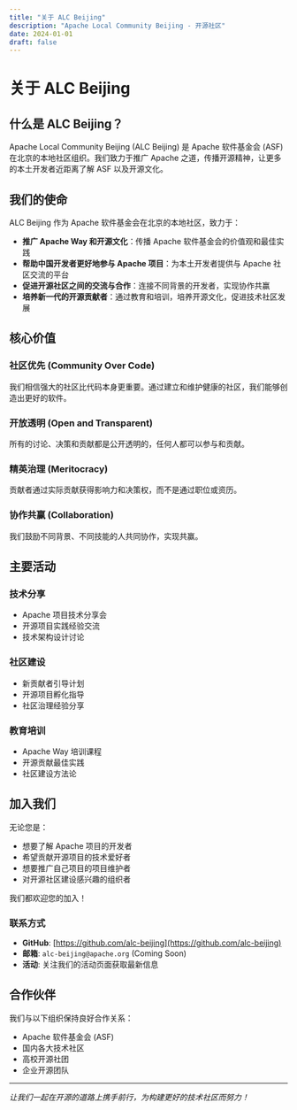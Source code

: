 ```yaml
---
title: "关于 ALC Beijing"
description: "Apache Local Community Beijing - 开源社区"
date: 2024-01-01
draft: false
---
```


# 关于 ALC Beijing

## 什么是 ALC Beijing？

Apache Local Community Beijing (ALC Beijing) 是 Apache 软件基金会 (ASF) 在北京的本地社区组织。我们致力于推广 Apache 之道，传播开源精神，让更多的本土开发者近距离了解 ASF 以及开源文化。

## 我们的使命

ALC Beijing 作为 Apache 软件基金会在北京的本地社区，致力于：

- **推广 Apache Way 和开源文化**：传播 Apache 软件基金会的价值观和最佳实践
- **帮助中国开发者更好地参与 Apache 项目**：为本土开发者提供与 Apache 社区交流的平台
- **促进开源社区之间的交流与合作**：连接不同背景的开发者，实现协作共赢
- **培养新一代的开源贡献者**：通过教育和培训，培养开源文化，促进技术社区发展

## 核心价值

### 社区优先 (Community Over Code)
我们相信强大的社区比代码本身更重要。通过建立和维护健康的社区，我们能够创造出更好的软件。

### 开放透明 (Open and Transparent)
所有的讨论、决策和贡献都是公开透明的，任何人都可以参与和贡献。

### 精英治理 (Meritocracy)
贡献者通过实际贡献获得影响力和决策权，而不是通过职位或资历。

### 协作共赢 (Collaboration)
我们鼓励不同背景、不同技能的人共同协作，实现共赢。

## 主要活动

### 技术分享
- Apache 项目技术分享会
- 开源项目实践经验交流
- 技术架构设计讨论

### 社区建设
- 新贡献者引导计划
- 开源项目孵化指导
- 社区治理经验分享

### 教育培训
- Apache Way 培训课程
- 开源贡献最佳实践
- 社区建设方法论

## 加入我们

无论您是：
- 想要了解 Apache 项目的开发者
- 希望贡献开源项目的技术爱好者
- 想要推广自己项目的项目维护者
- 对开源社区建设感兴趣的组织者

我们都欢迎您的加入！

### 联系方式

- **GitHub**: [https://github.com/alc-beijing](https://github.com/alc-beijing)
- **邮箱**: `alc-beijing@apache.org` (Coming Soon)
- **活动**: 关注我们的活动页面获取最新信息

## 合作伙伴

我们与以下组织保持良好合作关系：

- Apache 软件基金会 (ASF)
- 国内各大技术社区
- 高校开源社团
- 企业开源团队

---

*让我们一起在开源的道路上携手前行，为构建更好的技术社区而努力！* 
